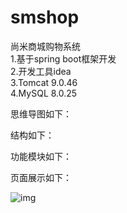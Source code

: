 # smshop
尚米商城购物系统  
1.基于spring boot框架开发  
2.开发工具idea  
3.Tomcat 9.0.46  
4.MySQL 8.0.25  

思维导图如下：  
  
结构如下：  

功能模块如下：  

页面展示如下：  

![img]()
